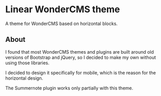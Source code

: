# Linear WonderCMS theme
A theme for WonderCMS based on horizontal blocks.
## About
I found that most WonderCMS themes and plugins are built around old versions of Bootstrap and jQuery, so I decided to make my own without using those libraries.

I decided to design it specifically for mobile, which is the reason for the horizontal design.

The Summernote plugin works only partially with this theme.
